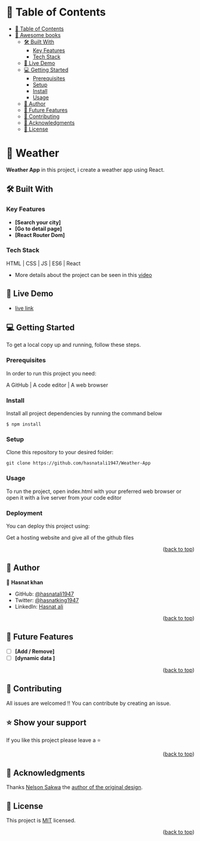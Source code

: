 
# 📗 Table of Contents

- [📗 Table of Contents](#-table-of-contents)
- [📖 Awesome books ](#-weather-)
  - [🛠 Built With ](#-built-with-)
    - [Key Features ](#key-features-)
    - [Tech Stack ](#tech-stack-)
  - [🚀 Live Demo ](#-live-demo-)
  - [💻 Getting Started ](#-getting-started-)
    - [Prerequisites](#prerequisites)
    - [Setup](#setup)
    - [Install](#install)
    - [Usage](#usage)
  - [👥 Author ](#-author-)
  - [🔭 Future Features ](#-future-features-)
  - [🤝 Contributing ](#-contributing-)
  - [🙏 Acknowledgments ](#-acknowledgments-)
  - [📝 License ](#-license-)


# 📖 Weather <a name="about-project"></a>

**Weather App** in this project, i create a weather app using React.

## 🛠 Built With <a name="built-with"></a>

### Key Features <a name="key-features"></a>

- **[Search your city]**
- **[Go to detail page]**
- **[React Router Dom]**

### Tech Stack <a name="tech-stack"></a>

HTML | CSS | JS | ES6 | React

- More details about the project can be seen in this [video](https://www.loom.com/share/18778594bc524f93bfeabd8d35a33ca3)

## 🚀 Live Demo 

- <a href="https://weather-app-57lg.onrender.com/" name="live-demo">live link</a>

## 💻 Getting Started <a name="getting-started"></a>

To get a local copy up and running, follow these steps.

### Prerequisites

In order to run this project you need:

A GitHub | A code editor | A web browser

### Install

Install all project dependencies by running the command below

  `$ npm install`

### Setup

Clone this repository to your desired folder:

  `git clone https://github.com/hasnatali1947/Weather-App`

### Usage

To run the project, open index.html with your preferred web browser or open it with a live server from your code editor

### Deployment

You can deploy this project using:

Get a hosting website and give all of the github files

<p align="right">(<a href="#readme-top">back to top</a>)</p>

<!-- AUTHORS -->

## 👥 Author <a name="author"></a>

👤 **Hasnat khan**

- GitHub: [@hasnatali1947](https://github.com/hasnatali1947)
- Twitter: [@hasnatking1947](https://twitter.com/hasnatking1947)
- LinkedIn: [Hasnat ali](https://www.linkedin.com/feed/?trk=homepage-basic_google-sign-in-submit)

<p align="right">(<a href="#readme-top">back to top</a>)</p>

<!-- FUTURE FEATURES -->

## 🔭 Future Features <a name="future-features"></a>

- [ ] **[Add / Remove]**
- [ ] **[dynamic data ]**

<p align="right">(<a href="#readme-top">back to top</a>)</p>

<!-- CONTRIBUTING -->

## 🤝 Contributing <a name="contributing"></a>

All issues are welcomed !! You can contribute by creating an issue.

<!-- SUPPORT -->

## ⭐️ Show your support <a name="support"></a>

If you like this project please leave a ⭐️

<p align="right">(<a href="#readme-top">back to top</a>)</p>

<!-- ACKNOWLEDGEMENTS -->

## 🙏 Acknowledgments <a name="acknowledgements"></a>

Thanks [Nelson Sakwa](https://www.behance.net/sakwadesignstudio) the [author of the original design](https://www.behance.net/gallery/31579789/Ballhead-App-(Free-PSDs)).

## 📝 License <a name="license"></a>

This project is [MIT](/MIT.md) licensed.

<p align="right">(<a href="#readme-top">back to top</a>)</p>
